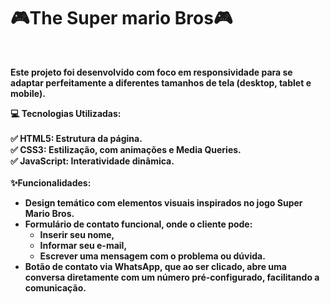 <h1>🎮The Super mario Bros🎮</h1><strong>
<br>
<p>Este projeto foi desenvolvido com foco em responsividade para se adaptar perfeitamente a diferentes tamanhos de tela (desktop, tablet e mobile). <strong>

💻 Tecnologias Utilizadas: <strong> <br>
<br>
✅ HTML5: Estrutura da página.
<br>
✅ CSS3: Estilização, com animações e Media Queries.
<br>
✅ JavaScript: Interatividade dinâmica.
<br>
<br>
✨Funcionalidades: <strong>
- Design temático com elementos visuais inspirados no jogo Super Mario Bros.
- Formulário de contato funcional, onde o cliente pode:
  * Inserir seu nome,
  * Informar seu e-mail,
  * Escrever uma mensagem com o problema ou dúvida.
- Botão de contato via WhatsApp, que ao ser clicado, abre uma conversa diretamente com um número pré-configurado, facilitando a comunicação.</p>
